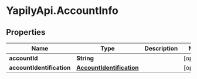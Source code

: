# YapilyApi.AccountInfo

## Properties

Name | Type | Description | Notes
------------ | ------------- | ------------- | -------------
**accountId** | **String** |  | [optional] 
**accountIdentification** | [**AccountIdentification**](AccountIdentification.md) |  | [optional] 


